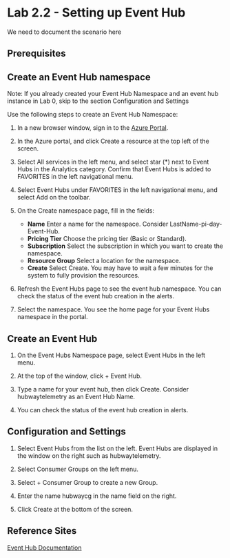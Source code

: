 # Lab 2.2 - Setting up Event Hub
We need to document the scenario here


## Prerequisites


## Create an Event Hub namespace

Note:  If you already created your Event Hub Namespace and an event hub instance in Lab 0, skip to the section Configuration and Settings

Use the following steps to create an Event Hub Namespace:    

1. In a new browser window, sign in to the [Azure Portal][Azure-Portal].

2. In the Azure portal, and click Create a resource at the top left of the screen.
3. Select All services in the left menu, and select star (*) next to Event Hubs in the Analytics category. Confirm that Event Hubs is added to FAVORITES in the left navigational menu.
4. Select Event Hubs under FAVORITES in the left navigational menu, and select Add on the toolbar.
5. On the Create namespace page, fill in the fields:
   * **Name** Enter a name for the namespace. Consider LastName-pi-day-Event-Hub.
   * **Pricing Tier** Choose the pricing tier (Basic or Standard).
   * **Subscription** Select the subscription in which you want to create the namespace.
   * **Resource Group** Select a location for the namespace.
   * **Create** Select Create. You may have to wait a few minutes for the system to fully provision the resources.
6. Refresh the Event Hubs page to see the event hub namespace. You can check the status of the event hub creation in the alerts. 
7. Select the namespace. You see the home page for your Event Hubs namespace in the portal. 

## Create an Event Hub

1.  On the Event Hubs Namespace page, select Event Hubs in the left menu.

2.  At the top of the window, click + Event Hub.
3.  Type a name for your event hub, then click Create.  Consider hubwaytelemetry as an Event Hub Name.
4.  You can check the status of the event hub creation in alerts.
   

## Configuration and Settings


1.  Select Event Hubs from the list on the left.  Event Hubs are displayed in the window on the right such as hubwaytelemetry.

2.  Select Consumer Groups on the left menu.
3.  Select + Consumer Group to create a new Group.
4.  Enter the name hubwaycg in the name field on the right.
5.  Click Create at the bottom of the screen.


## Reference Sites



[Event Hub Documentation][EventHub-Documentation]



[Azure-Portal]: https://portal.azure.com/ 

[EventHub-Documentation]: https://docs.microsoft.com/en-us/azure/event-hubs/
